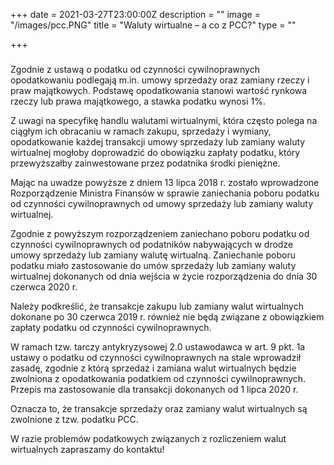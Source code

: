 +++
date = 2021-03-27T23:00:00Z
description = ""
image = "/images/pcc.PNG"
title = "Waluty wirtualne – a co z PCC?"
type = ""

+++
### 

Zgodnie z ustawą o podatku od czynności cywilnoprawnych opodatkowaniu podlegają m.in. umowy sprzedaży oraz zamiany rzeczy i praw majątkowych. Podstawę opodatkowania stanowi wartość rynkowa rzeczy lub prawa majątkowego, a stawka podatku wynosi 1%.

Z uwagi na specyfikę handlu walutami wirtualnymi, która często polega na ciągłym ich obracaniu w ramach zakupu, sprzedaży i wymiany, opodatkowanie każdej transakcji umowy sprzedaży lub zamiany waluty wirtualnej mogłoby doprowadzić do obowiązku zapłaty podatku, który przewyższałby zainwestowane przez podatnika środki pieniężne.

Mając na uwadze powyższe z dniem 13 lipca 2018 r. zostało wprowadzone Rozporządzenie Ministra Finansów w sprawie zaniechania poboru podatku od czynności cywilnoprawnych od umowy sprzedaży lub zamiany waluty wirtualnej.

Zgodnie z powyższym rozporządzeniem zaniechano poboru podatku od czynności cywilnoprawnych od podatników nabywających w drodze umowy sprzedaży lub zamiany walutę wirtualną. Zaniechanie poboru podatku miało zastosowanie do umów sprzedaży lub zamiany waluty wirtualnej dokonanych od dnia wejścia w życie rozporządzenia do dnia 30 czerwca 2020 r.

Należy podkreślić, że transakcje zakupu lub zamiany walut wirtualnych dokonane po 30 czerwca 2019 r. również nie będą związane z obowiązkiem zapłaty podatku od czynności cywilnoprawnych.

W ramach tzw. tarczy antykryzysowej 2.0 ustawodawca w art. 9 pkt. 1a ustawy o podatku od czynności cywilnoprawnych na stale wprowadził zasadę, zgodnie z którą sprzedaż i zamiana walut wirtualnych będzie zwolniona z opodatkowania podatkiem od czynności cywilnoprawnych. Przepis ma zastosowanie dla transakcji dokonanych od 1 lipca 2020 r.

Oznacza to, że transakcje sprzedaży oraz zamiany walut wirtualnych są zwolnione z tzw. podatku PCC.

W razie problemów podatkowych związanych z rozliczeniem walut wirtualnych zapraszamy do kontaktu!